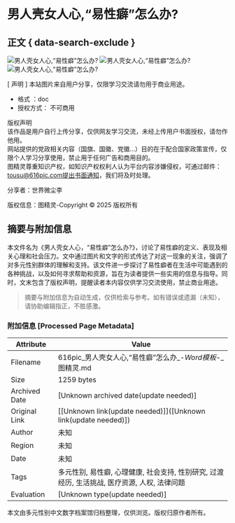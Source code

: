 # 男人壳女人心,“易性癖”怎么办?

## 正文 { data-search-exclude }


![男人壳女人心,“易性癖”怎么办?](https://pic.616pic.com/word_preview/00/47/13/pkhZOZIL9Q62904796501ba.jpg-0.jpg!/fw/800/quality/90/unsharp/true/compress/true?) 
![男人壳女人心,“易性癖”怎么办?](https://pic.616pic.com/word_preview/00/47/13/pkhZOZIL9Q62904796501ba.jpg-1.jpg!/fw/800/quality/90/unsharp/true/compress/true?) 
![男人壳女人心,“易性癖”怎么办?](http://static.616pic.com/img/load.png)

\[ 声明 \] 本站图片来自用户分享，仅限学习交流请勿用于商业用途。

- 格式 ：doc  
- 授权方式： 不可商用 

版权声明  
该作品是用户自行上传分享，仅供网友学习交流，未经上传用户书面授权，请勿作他用。  
网站提供的党政相关内容（国旗、国徽、党徽...）目的在于配合国家政策宣传，仅限个人学习分享使用，禁止用于任何广告和商用目的。  
图精灵尊重知识产权，如知识产权权利人认为平台内容涉嫌侵权，可通过邮件：tousu@616pic.com提出书面通知，我们将及时处理。

分享者：世界微尘李 

版权信息：图精灵-Copyright © 2025 版权所有
<!-- tcd_original_link https://616pic.com/sucai/1m7a5d793.html -->


## 摘要与附加信息

<!-- tcd_abstract -->
本文件名为《男人壳女人心，“易性癖”怎么办?》，讨论了易性癖的定义、表现及相关心理和社会压力。文中通过图片和文字的形式传达了对这一现象的关注，强调了对多元性别群体的理解和支持。该文件进一步探讨了易性癖者在生活中可能遇到的各种挑战，以及如何寻求帮助和资源，旨在为读者提供一些实用的信息与指导。同时，文末包含了版权声明，提醒读者本内容仅供学习交流使用，禁止商业用途。
<!-- tcd_abstract_end -->

> 摘要与附加信息为自动生成，仅供检索与参考。如有错误或遗漏（未知），请协助编辑指正，不胜感激。

### 附加信息 [Processed Page Metadata]

| Attribute       | Value                                  |
|-----------------|----------------------------------------|
| Filename        | 616pic_男人壳女人心,“易性癖”怎么办_-_Word模板_-_图精灵.md                             |
| Size            | 1259 bytes                           |
| Archived Date   | [Unknown archived date(update needed)]                             |
| Original Link   | [[Unknown link(update needed)]]([Unknown link(update needed)])                       |
| Author          | 未知                               |
| Region          | 未知                               |
| Date            | 未知                                 |
| Tags            | 多元性别, 易性癖, 心理健康, 社会支持, 性别研究, 过渡经历, 生活挑战, 医疗资源, 人权, 法律问题                                 |
| Evaluation            | [Unknown type(update needed)]                                 |
<!-- tcd_table_end -->

本文由多元性别中文数字档案馆归档整理，仅供浏览。版权归原作者所有。
